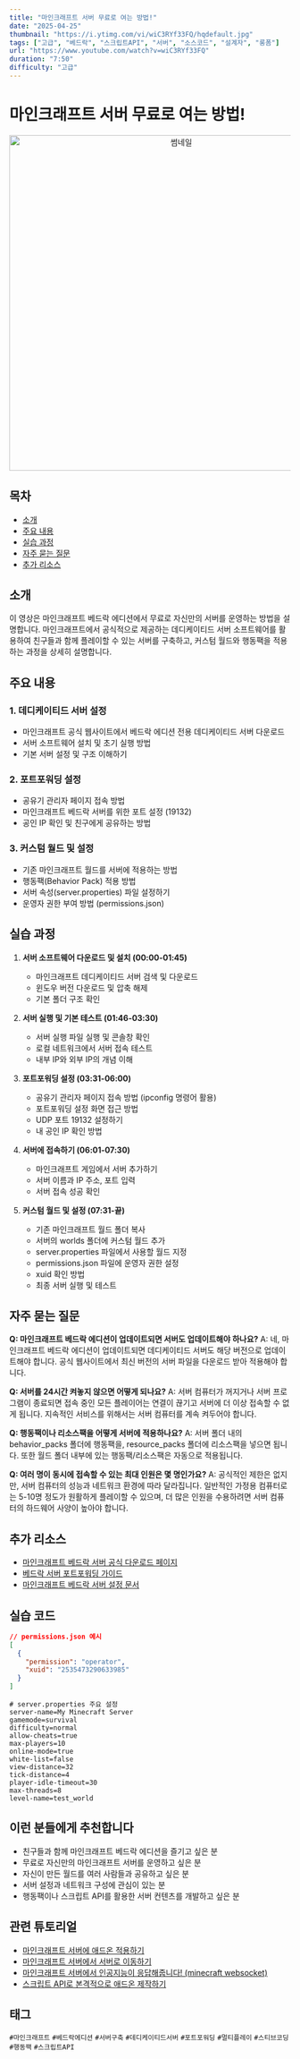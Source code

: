 ```yaml
---
title: "마인크래프트 서버 무료로 여는 방법!"
date: "2025-04-25"
thumbnail: "https://i.ytimg.com/vi/wiC3RYf33FQ/hqdefault.jpg"
tags: ["고급", "베드락", "스크립트API", "서버", "소스코드", "설계자", "롱폼"]
url: "https://www.youtube.com/watch?v=wiC3RYf33FQ"
duration: "7:50"
difficulty: "고급"
---
```


# 마인크래프트 서버 무료로 여는 방법!

<div align="center">
<img src="https://i.ytimg.com/vi/wiC3RYf33FQ/hqdefault.jpg" alt="썸네일" width="600"/>
</div>

## 목차
- [소개](#소개)
- [주요 내용](#주요-내용)
- [실습 과정](#실습-과정)
- [자주 묻는 질문](#자주-묻는-질문)
- [추가 리소스](#추가-리소스)

## 소개
이 영상은 마인크래프트 베드락 에디션에서 무료로 자신만의 서버를 운영하는 방법을 설명합니다. 마인크래프트에서 공식적으로 제공하는 데디케이티드 서버 소프트웨어를 활용하여 친구들과 함께 플레이할 수 있는 서버를 구축하고, 커스텀 월드와 행동팩을 적용하는 과정을 상세히 설명합니다.

## 주요 내용

### 1. 데디케이티드 서버 설정
- 마인크래프트 공식 웹사이트에서 베드락 에디션 전용 데디케이티드 서버 다운로드
- 서버 소프트웨어 설치 및 초기 실행 방법
- 기본 서버 설정 및 구조 이해하기

### 2. 포트포워딩 설정
- 공유기 관리자 페이지 접속 방법
- 마인크래프트 베드락 서버를 위한 포트 설정 (19132)
- 공인 IP 확인 및 친구에게 공유하는 방법

### 3. 커스텀 월드 및 설정
- 기존 마인크래프트 월드를 서버에 적용하는 방법
- 행동팩(Behavior Pack) 적용 방법
- 서버 속성(server.properties) 파일 설정하기
- 운영자 권한 부여 방법 (permissions.json)

## 실습 과정

1. **서버 소프트웨어 다운로드 및 설치 (00:00-01:45)**
   - 마인크래프트 데디케이티드 서버 검색 및 다운로드
   - 윈도우 버전 다운로드 및 압축 해제
   - 기본 폴더 구조 확인

2. **서버 실행 및 기본 테스트 (01:46-03:30)**
   - 서버 실행 파일 실행 및 콘솔창 확인
   - 로컬 네트워크에서 서버 접속 테스트
   - 내부 IP와 외부 IP의 개념 이해

3. **포트포워딩 설정 (03:31-06:00)**
   - 공유기 관리자 페이지 접속 방법 (ipconfig 명령어 활용)
   - 포트포워딩 설정 화면 접근 방법
   - UDP 포트 19132 설정하기
   - 내 공인 IP 확인 방법

4. **서버에 접속하기 (06:01-07:30)**
   - 마인크래프트 게임에서 서버 추가하기
   - 서버 이름과 IP 주소, 포트 입력
   - 서버 접속 성공 확인

5. **커스텀 월드 및 설정 (07:31-끝)**
   - 기존 마인크래프트 월드 폴더 복사
   - 서버의 worlds 폴더에 커스텀 월드 추가
   - server.properties 파일에서 사용할 월드 지정
   - permissions.json 파일에 운영자 권한 설정
   - xuid 확인 방법
   - 최종 서버 실행 및 테스트

## 자주 묻는 질문

**Q: 마인크래프트 베드락 에디션이 업데이트되면 서버도 업데이트해야 하나요?**
A: 네, 마인크래프트 베드락 에디션이 업데이트되면 데디케이티드 서버도 해당 버전으로 업데이트해야 합니다. 공식 웹사이트에서 최신 버전의 서버 파일을 다운로드 받아 적용해야 합니다.

**Q: 서버를 24시간 켜놓지 않으면 어떻게 되나요?**
A: 서버 컴퓨터가 꺼지거나 서버 프로그램이 종료되면 접속 중인 모든 플레이어는 연결이 끊기고 서버에 더 이상 접속할 수 없게 됩니다. 지속적인 서비스를 위해서는 서버 컴퓨터를 계속 켜두어야 합니다.

**Q: 행동팩이나 리소스팩을 어떻게 서버에 적용하나요?**
A: 서버 폴더 내의 behavior_packs 폴더에 행동팩을, resource_packs 폴더에 리소스팩을 넣으면 됩니다. 또한 월드 폴더 내부에 있는 행동팩/리소스팩은 자동으로 적용됩니다.

**Q: 여러 명이 동시에 접속할 수 있는 최대 인원은 몇 명인가요?**
A: 공식적인 제한은 없지만, 서버 컴퓨터의 성능과 네트워크 환경에 따라 달라집니다. 일반적인 가정용 컴퓨터로는 5-10명 정도가 원활하게 플레이할 수 있으며, 더 많은 인원을 수용하려면 서버 컴퓨터의 하드웨어 사양이 높아야 합니다.

## 추가 리소스
- [마인크래프트 베드락 서버 공식 다운로드 페이지](https://www.minecraft.net/en-us/download/server/bedrock)
- [베드락 서버 포트포워딩 가이드](https://help.minecraft.net/hc/en-us/articles/360035131651-How-to-Play-Minecraft-Multiplayer)
- [마인크래프트 베드락 서버 설정 문서](https://minecraft.gamepedia.com/Bedrock_Dedicated_Server)

## 실습 코드

```json
// permissions.json 예시
[
  {
    "permission": "operator",
    "xuid": "2535473290633985"
  }
]
```

```properties
# server.properties 주요 설정
server-name=My Minecraft Server
gamemode=survival
difficulty=normal
allow-cheats=true
max-players=10
online-mode=true
white-list=false
view-distance=32
tick-distance=4
player-idle-timeout=30
max-threads=8
level-name=test_world
```

## 이런 분들에게 추천합니다
- 친구들과 함께 마인크래프트 베드락 에디션을 즐기고 싶은 분
- 무료로 자신만의 마인크래프트 서버를 운영하고 싶은 분
- 자신이 만든 월드를 여러 사람들과 공유하고 싶은 분
- 서버 설정과 네트워크 구성에 관심이 있는 분
- 행동팩이나 스크립트 API를 활용한 서버 컨텐츠를 개발하고 싶은 분

## 관련 튜토리얼
- [마인크래프트 서버에 애드온 적용하기](https://www.youtube.com/watch?v=...)
- [마인크래프트 서버에서 서버로 이동하기](https://www.youtube.com/watch?v=...)
- [마인크래프트 서버에서 인공지능이 응답해줍니다! (minecraft websocket)](https://www.youtube.com/watch?v=...)
- [스크립트 API로 본격적으로 애드온 제작하기](https://www.youtube.com/watch?v=...)

## 태그
`#마인크래프트` `#베드락에디션` `#서버구축` `#데디케이티드서버` `#포트포워딩` `#멀티플레이` `#스티브코딩` `#행동팩` `#스크립트API`